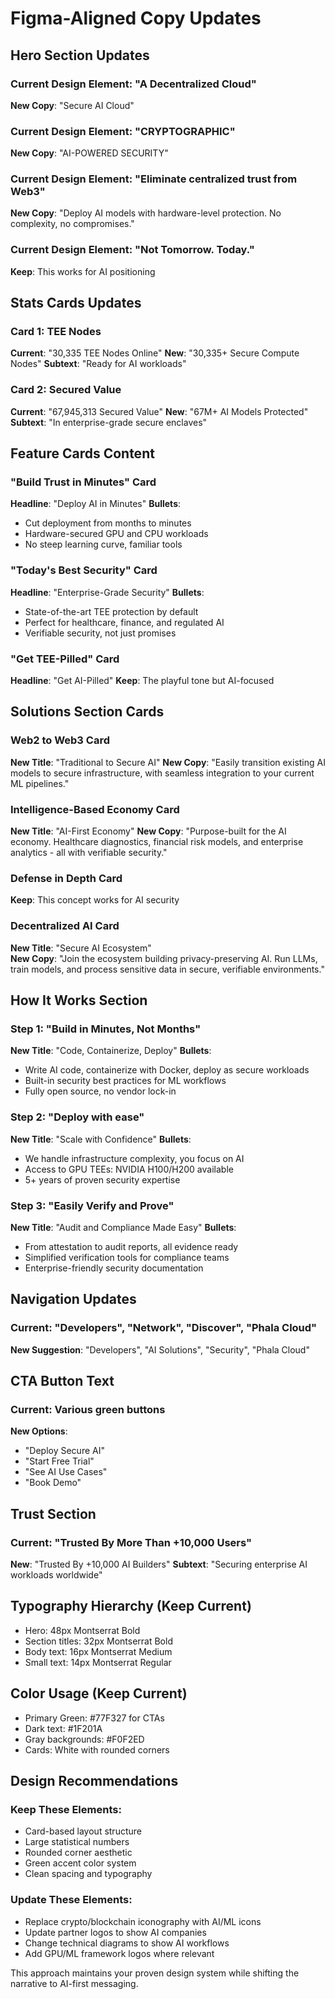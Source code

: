 # Figma-Aligned Copy Updates

## Hero Section Updates

### Current Design Element: "A Decentralized Cloud"
**New Copy**: "Secure AI Cloud"

### Current Design Element: "CRYPTOGRAPHIC"
**New Copy**: "AI-POWERED SECURITY"

### Current Design Element: "Eliminate centralized trust from Web3"
**New Copy**: "Deploy AI models with hardware-level protection. No complexity, no compromises."

### Current Design Element: "Not Tomorrow. Today."
**Keep**: This works for AI positioning

## Stats Cards Updates

### Card 1: TEE Nodes
**Current**: "30,335 TEE Nodes Online"
**New**: "30,335+ Secure Compute Nodes"
**Subtext**: "Ready for AI workloads"

### Card 2: Secured Value  
**Current**: "67,945,313 Secured Value"
**New**: "67M+ AI Models Protected"
**Subtext**: "In enterprise-grade secure enclaves"

## Feature Cards Content

### "Build Trust in Minutes" Card
**Headline**: "Deploy AI in Minutes"
**Bullets**:
- Cut deployment from months to minutes
- Hardware-secured GPU and CPU workloads  
- No steep learning curve, familiar tools

### "Today's Best Security" Card
**Headline**: "Enterprise-Grade Security"
**Bullets**:
- State-of-the-art TEE protection by default
- Perfect for healthcare, finance, and regulated AI
- Verifiable security, not just promises

### "Get TEE-Pilled" Card
**Headline**: "Get AI-Pilled"
**Keep**: The playful tone but AI-focused

## Solutions Section Cards

### Web2 to Web3 Card
**New Title**: "Traditional to Secure AI"
**New Copy**: "Easily transition existing AI models to secure infrastructure, with seamless integration to your current ML pipelines."

### Intelligence-Based Economy Card  
**New Title**: "AI-First Economy"
**New Copy**: "Purpose-built for the AI economy. Healthcare diagnostics, financial risk models, and enterprise analytics - all with verifiable security."

### Defense in Depth Card
**Keep**: This concept works for AI security

### Decentralized AI Card
**New Title**: "Secure AI Ecosystem"  
**New Copy**: "Join the ecosystem building privacy-preserving AI. Run LLMs, train models, and process sensitive data in secure, verifiable environments."

## How It Works Section

### Step 1: "Build in Minutes, Not Months"
**New Title**: "Code, Containerize, Deploy"
**Bullets**:
- Write AI code, containerize with Docker, deploy as secure workloads
- Built-in security best practices for ML workflows  
- Fully open source, no vendor lock-in

### Step 2: "Deploy with ease"
**New Title**: "Scale with Confidence"
**Bullets**:
- We handle infrastructure complexity, you focus on AI
- Access to GPU TEEs: NVIDIA H100/H200 available
- 5+ years of proven security expertise

### Step 3: "Easily Verify and Prove"
**New Title**: "Audit and Compliance Made Easy"
**Bullets**:
- From attestation to audit reports, all evidence ready
- Simplified verification tools for compliance teams
- Enterprise-friendly security documentation

## Navigation Updates

### Current: "Developers", "Network", "Discover", "Phala Cloud"
**New Suggestion**: "Developers", "AI Solutions", "Security", "Phala Cloud"

## CTA Button Text

### Current: Various green buttons
**New Options**:
- "Deploy Secure AI"
- "Start Free Trial" 
- "See AI Use Cases"
- "Book Demo"

## Trust Section

### Current: "Trusted By More Than +10,000 Users"
**New**: "Trusted By +10,000 AI Builders"
**Subtext**: "Securing enterprise AI workloads worldwide"

## Typography Hierarchy (Keep Current)
- Hero: 48px Montserrat Bold
- Section titles: 32px Montserrat Bold  
- Body text: 16px Montserrat Medium
- Small text: 14px Montserrat Regular

## Color Usage (Keep Current)
- Primary Green: #77F327 for CTAs
- Dark text: #1F201A
- Gray backgrounds: #F0F2ED
- Cards: White with rounded corners

## Design Recommendations

### Keep These Elements:
- Card-based layout structure
- Large statistical numbers
- Rounded corner aesthetic
- Green accent color system
- Clean spacing and typography

### Update These Elements:
- Replace crypto/blockchain iconography with AI/ML icons
- Update partner logos to show AI companies
- Change technical diagrams to show AI workflows
- Add GPU/ML framework logos where relevant

This approach maintains your proven design system while shifting the narrative to AI-first messaging.